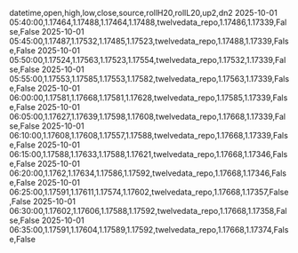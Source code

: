 datetime,open,high,low,close,source,rollH20,rollL20,up2,dn2
2025-10-01 05:40:00,1.17464,1.17488,1.17464,1.17488,twelvedata_repo,1.17486,1.17339,False,False
2025-10-01 05:45:00,1.17487,1.17532,1.17485,1.17523,twelvedata_repo,1.17488,1.17339,False,False
2025-10-01 05:50:00,1.17524,1.17563,1.17523,1.17554,twelvedata_repo,1.17532,1.17339,False,False
2025-10-01 05:55:00,1.17553,1.17585,1.17553,1.17582,twelvedata_repo,1.17563,1.17339,False,False
2025-10-01 06:00:00,1.17581,1.17668,1.17581,1.17628,twelvedata_repo,1.17585,1.17339,False,False
2025-10-01 06:05:00,1.17627,1.17639,1.17598,1.17608,twelvedata_repo,1.17668,1.17339,False,False
2025-10-01 06:10:00,1.17608,1.17608,1.17557,1.17588,twelvedata_repo,1.17668,1.17339,False,False
2025-10-01 06:15:00,1.17588,1.17633,1.17588,1.17621,twelvedata_repo,1.17668,1.17346,False,False
2025-10-01 06:20:00,1.1762,1.17634,1.17586,1.17592,twelvedata_repo,1.17668,1.17346,False,False
2025-10-01 06:25:00,1.17591,1.17611,1.17574,1.17602,twelvedata_repo,1.17668,1.17357,False,False
2025-10-01 06:30:00,1.17602,1.17606,1.17588,1.17592,twelvedata_repo,1.17668,1.17358,False,False
2025-10-01 06:35:00,1.17591,1.17604,1.17589,1.17592,twelvedata_repo,1.17668,1.17374,False,False
